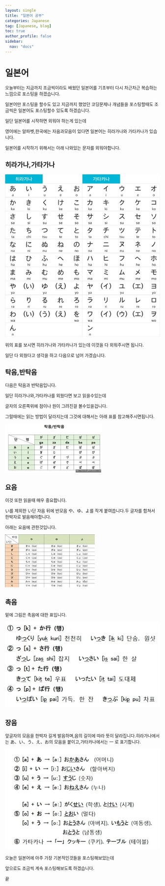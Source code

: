 ```yaml
---
layout: single
title: "일본어 공부"
categories: Japanese
tag: [Japanese, blog]
toc: true
author_profile: false
sidebar:
  nav: "docs"
---
```


# 일본어

오늘부터는 지금까지 조금씩이라도 배웠던 일본어를 기초부터 다시 차근차근 복습하는 느낌으로 포스팅을 하겠습니다.

일본어만 포스팅을 할수도 있고 지금까지 했었던 코딩문제나 개념들을 포스팅할때도 조금씩은 일본어도 포스팅할수 있도록 하겠습니다.

일단 일본어를 시작하면 외워야 하는게 있는데

영어에는 알파벳,한국에는 자음과모음이 있다면 일본어는 히라가나와 가타카나가 있습니다.

일본어를 시작하기 위해서는 아래 나와있는 문자를 외워야합니다.

## 히라가나,가타가나

![히라카타](/images/2022-08-29-blog/히라카타-16617719014323.jpg)

위의 표를 보시면 히라가나와 가타카나가 있는데 이것을 다 외워주시면 됩니다.

일단 다 외웠다고 생각을 하고 다음으로 넘어 가겠습니다.

## 탁음,반탁음

다음은 탁음과 반탁음입니다.

일단 히라가나와,가타카나를 외웠다면 보고 읽을수있는데

글자의 오른쪽위에 점이나 원이 그려진걸 볼수있을겁니다.

그럴때에는 읽는 방법이 달라지는데 그것에 대해서는 아래 표를 참고해주시면됩니다.

![탁음,반탁음](/images/2022-08-29-blog/탁음,반탁음.png)

## 요음

이것 또한 읽을때 매우 중요합니다.

い를 제외한 い단 자음 뒤에 반모음 や、ゆ、よ를 작게 붙여씁니다.두 글자를 합쳐서 한박자로 발음해야합니다.

아래는 요음에 관한것입니다.

![요음](/images/2022-08-29-blog/요음.jpg)

## 촉음

밑에 그림은 촉음에 대한 표입니다.

![촉음](/images/2022-08-29-blog/촉음.PNG)

## 장음

앞글자의 모음을 한박자 길게 발음하며,음의 길이에 따라 뜻이 달라집니다.히라가나에서는 あ、い、う、え、お의 모음을 붙이고,가타카나에서는 一 로 표기합니다.

![장음](/images/2022-08-29-blog/장음.PNG)

오늘은 일본어에 아주 가장 기본적인것들을 포스팅해보았는데

앞으로도 조금씩 계속 포스팅해보도록 하겠습니다.

끝
